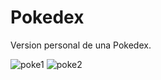 # Pokedex
 Version personal de una Pokedex.
 
![poke1](https://github.com/Tenebraw/Pokedex/assets/32946589/b2d93101-95a0-4a56-ac37-5e9955865c0f)
![poke2](https://github.com/Tenebraw/Pokedex/assets/32946589/1b2d5c37-c64b-4826-8457-f56395bebba7)

